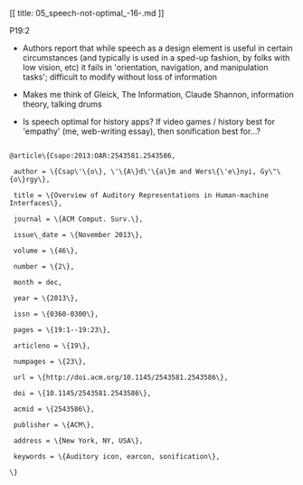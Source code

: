 [[
title: 05_speech-not-optimal_-16-.md
]]

P19:2

+ Authors report that while speech as a design element is useful in certain
circumstances \(and typically is used in a sped-up fashion, by folks with low
vision, etc\) it fails in 'orientation, navigation, and manipulation tasks';
difficult to modify without loss of information

+ Makes me think of Gleick, The Information, Claude Shannon, information
theory, talking drums

  

+ Is speech optimal for history apps? If video games / history best for
'empathy' \(me, web-writing essay\), then sonification best for…?

  

~~~~~\{.bib\}

@article\{Csapo:2013:OAR:2543581.2543586,

 author = \{Csap\'\{o\}, \'\{A\}d\'\{a\}m and Wers\{\'e\}nyi, Gy\"\{o\}rgy\},

 title = \{Overview of Auditory Representations in Human-machine Interfaces\},

 journal = \{ACM Comput. Surv.\},

 issue\_date = \{November 2013\},

 volume = \{46\},

 number = \{2\},

 month = dec,

 year = \{2013\},

 issn = \{0360-0300\},

 pages = \{19:1--19:23\},

 articleno = \{19\},

 numpages = \{23\},

 url = \{http://doi.acm.org/10.1145/2543581.2543586\},

 doi = \{10.1145/2543581.2543586\},

 acmid = \{2543586\},

 publisher = \{ACM\},

 address = \{New York, NY, USA\},

 keywords = \{Auditory icon, earcon, sonification\},

\}

~~~~~
